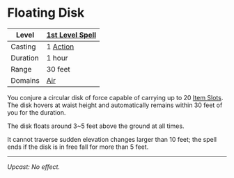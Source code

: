 # Floating Disk

| Level    | [1st Level Spell](1st%20Level%20Spells.md)                                           |
| -------- | --------------------------------------------------- |
| Casting  | 1 [Action](../../../../Game%20Procedures/Core%20Procedures/Action.md) |
| Duration | 1 hour                                              |
| Range    | 30 feet                                             |
| Domains  | [Air](../../Spell%20Domains/Air.md)              |

You conjure a circular disk of force capable of carrying up to 20 [Item Slots](../../../../Items%20and%20Gear/Item%20Slot.md). The disk hovers at waist height and automatically remains within 30 feet of you for the duration.

The disk floats around 3~5 feet above the ground at all times.

It cannot traverse sudden elevation changes larger than 10 feet; the spell ends if the disk is in free fall for more than 5 feet.

---
*Upcast: No effect.*

